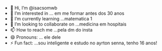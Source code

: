 - 👋 Hi, I’m @isacsomwb
- 👀 I’m interested in ... em me formar antes dos 30 anos
- 🌱 I’m currently learning ...matematica 1
- 💞️ I’m looking to collaborate on ...medicina em hospitais
- 📫 How to reach me ...pela dm do insta
- 😄 Pronouns: ... ele dele
- ⚡ Fun fact: ...sou inteligente e estudo no ayrton senna, tenho 16 anos!
